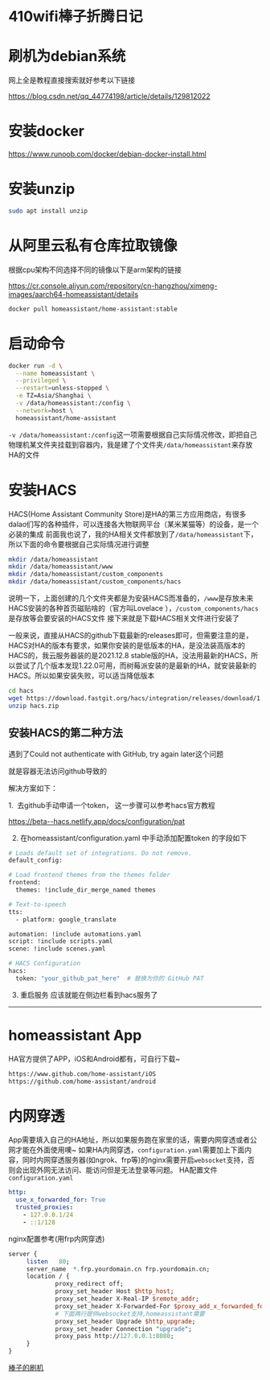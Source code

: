 # 410wifi棒子折腾日记

# 刷机为debian系统

网上全是教程直接搜索就好参考以下链接

https://blog.csdn.net/qq_44774198/article/details/129812022

# 安装docker

https://www.runoob.com/docker/debian-docker-install.html

# 安装unzip

```bash
sudo apt install unzip
```

# 从阿里云私有仓库拉取镜像

根据cpu架构不同选择不同的镜像以下是arm架构的链接

https://cr.console.aliyun.com/repository/cn-hangzhou/ximeng-images/aarch64-homeassistant/details

```bash
docker pull homeassistant/home-assistant:stable

```

# 启动命令

```bash
docker run -d \
  --name homeassistant \
  --privileged \
  --restart=unless-stopped \
  -e TZ=Asia/Shanghai \
  -v /data/homeassistant:/config \
  --network=host \
  homeassistant/home-assistant
```

`-v /data/homeassistant:/config`这一项需要根据自己实际情况修改，即把自己物理机某文件夹挂载到容器内，我是建了个文件夹`/data/homeassistant`来存放HA的文件

# 安装HACS

HACS(Home Assistant Community Store)是HA的第三方应用商店，有很多dalao们写的各种插件，可以连接各大物联网平台（某米某猫等）的设备，是一个必装的集成 前面我也说了，我的HA相关文件都放到了`/data/homeassistant`下，所以下面的命令要根据自己实际情况进行调整

```bash
mkdir /data/homeassistant
mkdir /data/homeassistant/www
mkdir /data/homeassistant/custom_components
mkdir /data/homeassistant/custom_components/hacs

```

说明一下，上面创建的几个文件夹都是为安装HACS而准备的，`/www`是存放未来HACS安装的各种首页磁贴啥的（官方叫Lovelace ），`/custom_components/hacs`是存放等会要安装的HACS文件 接下来就是下载HACS相关文件进行安装了

一般来说，直接从HACS的github下载最新的releases即可，但需要注意的是，HACS对HA的版本有要求，如果你安装的是低版本的HA，是没法装高版本的HACS的，我云服务器装的是2021.12.8 stable版的HA，没法用最新的HACS，所以尝试了几个版本发现1.22.0可用，而树莓派安装的是最新的HA，就安装最新的HACS。所以如果安装失败，可以适当降低版本

```bash
cd hacs
wget https://download.fastgit.org/hacs/integration/releases/download/1.22.0/hacs.zip
unzip hacs.zip

```

## 安装HACS的第二种方法

遇到了Could not authenticate with GitHub, try again later这个问题

就是容器无法访问github导致的

解决方案如下：

1.  去github手动申请一个token， 这一步骤可以参考hacs官方教程

https://beta--hacs.netlify.app/docs/configuration/pat

2. 在homeassistant/configuration.yaml 中手动添加配置token 的字段如下

```bash
# Loads default set of integrations. Do not remove.
default_config:

# Load frontend themes from the themes folder
frontend:
  themes: !include_dir_merge_named themes

# Text-to-speech
tts:
  - platform: google_translate

automation: !include automations.yaml
script: !include scripts.yaml
scene: !include scenes.yaml

# HACS Configuration
hacs:
  token: "your_github_pat_here"  # 替换为你的 GitHub PAT
```

3. 重启服务 应该就能在侧边栏看到hacs服务了

---

# **homeassistant App**

HA官方提供了APP，iOS和Android都有，可自行下载~

```bash
https://www.github.com/home-assistant/iOS
https://github.com/home-assistant/android

```

# 内网穿透

App需要填入自己的HA地址，所以如果服务跑在家里的话，需要内网穿透或者公网才能在外面使用噢~ 如果HA内网穿透，`configuration.yaml`需要加上下面内容，同时内网穿透服务器(如ngrok、frp等)的nginx需要开启`websocket`支持，否则会出现外网无法访问、能访问但是无法登录等问题。 HA配置文件`configuration.yaml`

```yaml
http:
  use_x_forwarded_for: True
  trusted_proxies:
    - 127.0.0.1/24
    - ::1/128
```

nginx配置参考(用frp内网穿透)

```perl
server {
     listen	  80;
     server_name  *.frp.yourdomain.cn frp.yourdomain.cn;
     location / {
             proxy_redirect off;
             proxy_set_header Host $http_host;
             proxy_set_header X-Real-IP $remote_addr;
             proxy_set_header X-Forwarded-For $proxy_add_x_forwarded_for;
             # 下面两行提供websocket支持,homeassistant需要
             proxy_set_header Upgrade $http_upgrade;
             proxy_set_header Connection "upgrade";
             proxy_pass http://127.0.0.1:8080;
     }
}
```

[棒子的刷机](https://www.notion.so/152884978dd88027be45d207651edb46?pvs=21)